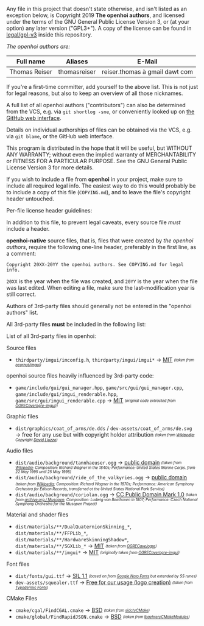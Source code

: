 Any file in this project that doesn't state otherwise, and isn't listed as an exception below, is Copyright 2019 **The openhoi authors**, and licensed under the terms of the GNU General Public License Version 3, or (at your option) any later version ("GPL3+"). A copy of the license can be found in [legal/gpl-v3](/legal/gpl-v3) inside this repository.

_The openhoi authors are:_

| Full name                   | Aliases                     | E-Mail                                            |
|-----------------------------|-----------------------------|---------------------------------------------------|
| Thomas Reiser               | thomasreiser                | reiser.thomas à gmail dawt com                    |

If you're a first-time committer, add yourself to the above list. This is not just for legal reasons, but also to keep an overview of all those nicknames.

A full list of all openhoi authors ("contributors") can also be determined from the VCS, e.g. via `git shortlog -sne`, or conveniently looked up on [the GitHub web interface](https://github.com/openhoi/openhoi/graphs/contributors).

Details on individual authorships of files can be obtained via the VCS, e.g. via `git blame`, or the GitHub web interface.

This program is distributed in the hope that it will be useful, but WITHOUT ANY WARRANTY; without even the implied warranty of MERCHANTABILITY or FITNESS FOR A PARTICULAR PURPOSE. See the GNU General Public License Version 3 for more details.

If you wish to include a file from **openhoi** in your project, make sure to include all required legal info. The easiest way to do this would probably be to include a copy of this file (`COPYING.md`), and to leave the file's copyright header untouched.

Per-file license header guidelines:

In addition to this file, to prevent legal caveats, every source file *must* include a header.

**openhoi-native** source files, that is, files that were created by _the openhoi authors_, require the following one-line header, preferably in the first line, as a comment:

    Copyright 20XX-20YY the openhoi authors. See COPYING.md for legal info.

`20XX` is the year when the file was created, and `20YY` is the year when the file was last edited. When editing a file, make sure the last-modification year is still correct.

Authors of 3rd-party files should generally not be entered in the "openhoi authors" list.

All 3rd-party files **must** be included in the following list:

List of all 3rd-party files in openhoi:

Source files
 - `thirdparty/imgui/imconfig.h`, `thirdparty/imgui/imgui*` → [MIT](/legal/mit-imgui)
 *<sub><sup>(taken from [ocornut/imgui](https://github.com/ocornut/imgui))</sup></sub>*
 
openhoi source files heavily influenced by 3rd-party code:
 - `game/include/gui/gui_manager.hpp`, `game/src/gui/gui_manager.cpp`, `game/include/gui/imgui_renderable.hpp`, `game/src/gui/imgui_renderable.cpp` → [MIT](/legal/mit-ogre-imgui)
 *<sub><sup>(original code extracted from [OGRECave/ogre-imgui](https://github.com/OGRECave/ogre-imgui)))</sup></sub>*

Graphic files
 - `dist/graphics/coat_of_arms/de.dds` / `dev-assets/coat_of_arms/de.svg` → free for any use but with copyright holder attribution
*<sub><sup>(taken from [Wikipedia](https://commons.wikimedia.org/wiki/File:Wappen_Deutsches_Reich_-_Reichsadler_1889.svg); Copyright [David Liuzzo](https://commons.wikimedia.org/wiki/User:David_Liuzzo))</sup></sub>*

Audio files
 - `dist/audio/background/tannhaeuser.ogg` → [public domain](/legal/public-domain-audio)
 *<sub><sup>(taken from [Wikipedia](https://commons.wikimedia.org/wiki/File:Overture_to_Tannhauser_-_U.S._Marine_Band.ogg); Composition: Richard Wagner in the 1840s; Performance: United States Marine Corps. from 22 May 1995 until 25 May 1995)</sup></sub>*
 - `dist/audio/background/ride_of_the_valkyries.ogg` → [public domain](/legal/public-domain-audio) 
 *<sub><sup>(taken from [Wikipedia](https://commons.wikimedia.org/wiki/File:Richard_Wagner_-_Ride_of_the_Valkyries.ogg); Composition: Richard Wagner in the 1870s; Performance: American Symphony Orchestra for Edison Records, transferred ot the United States National Park Service)</sup></sub>*
 - `dist/audio/background/coriolan.ogg` → [CC Public Domain Mark 1.0](/legal/cc-pdm-1.0) 
 *<sub><sup>(taken from [archive.org / Musopen](https://archive.org/details/MusopenCollectionAsFlac); Composition: Ludwig van Beethoven in 1807; Performance: Czech National Symphony Orchestra for the Musopen Project)</sup></sub>*

Material and shader files
 - `dist/materials/**/DualQuaternionSkinning_*`, `dist/materials/**/FFPLib_*`, `dist/materials/**/HardwareSkinningShadow*`, `dist/materials/**/SGXLib_*` → [MIT](/legal/mit-ogre)
 *<sub><sup>(taken from [OGRECave/ogre](https://github.com/OGRECave/ogre))</sup></sub>*
 - `dist/materials/**/imgui*` → [MIT](/legal/mit-ogre-imgui)
 *<sub><sup>(originally taken from [OGRECave/ogre-imgui](https://github.com/OGRECave/ogre-imgui))</sup></sub>*

Font files
 - `dist/fonts/gui.ttf` → [SIL 1.1](/legal/sil-1.1)
 *<sub><sup>(based on from [Google Noto Fonts](https://www.google.com/get/noto) but extended by SS runes)</sup></sub>*
 - `dev-assets/squealer.ttf` → [Free for our usage (logo creation)](/legal/typodermic.pdf) *<sub><sup>(taken from [Typodermic Fonts](http://typodermicfonts.com/squealer/))</sup></sub>*

CMake Files
 - `cmake/cgal/FindCGAL.cmake` → [BSD](/legal/bsd-findcgal)
 *<sub><sup>(taken from [sidch/CMake](https://github.com/sidch/CMake))</sup></sub>*
 - `cmake/global/FindRapidJSON.cmake` → [BSD](/legal/bsd-findrapidjson)
 *<sub><sup>(taken from [lbaehren/CMakeModules](https://github.com/lbaehren/CMakeModules))</sup></sub>*